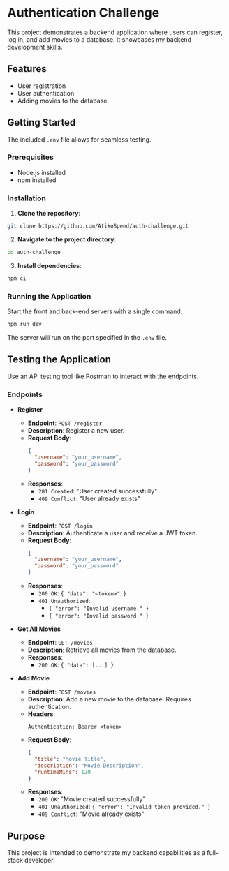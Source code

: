 # Authentication Challenge

This project demonstrates a backend application where users can register, log in, and add movies to a database. It showcases my backend development skills.

## Features

- User registration
- User authentication
- Adding movies to the database

## Getting Started

The included `.env` file allows for seamless testing.

### Prerequisites

- Node.js installed
- npm installed

### Installation

1. **Clone the repository**:

```bash
git clone https://github.com/AtikoSpeed/auth-challenge.git
```

2. **Navigate to the project directory**:

```bash
cd auth-challenge
```

3. **Install dependencies**:

```bash
npm ci
```

### Running the Application

Start the front and back-end servers with a single command:

```bash
npm run dev
```

The server will run on the port specified in the `.env` file.

## Testing the Application

Use an API testing tool like Postman to interact with the endpoints.

### Endpoints

- **Register**

  - **Endpoint**: `POST /register`
  - **Description**: Register a new user.
  - **Request Body**:
    ```json
    {
      "username": "your_username",
      "password": "your_password"
    }
    ```
  - **Responses**:
    - `201 Created`: "User created successfully"
    - `409 Conflict`: "User already exists"

- **Login**

  - **Endpoint**: `POST /login`
  - **Description**: Authenticate a user and receive a JWT token.
  - **Request Body**:
    ```json
    {
      "username": "your_username",
      "password": "your_password"
    }
    ```
  - **Responses**:
    - `200 OK`: `{ "data": "<token>" }`
    - `401 Unauthorized`:
      - `{ "error": "Invalid username." }`
      - `{ "error": "Invalid password." }`

- **Get All Movies**

  - **Endpoint**: `GET /movies`
  - **Description**: Retrieve all movies from the database.
  - **Responses**:
    - `200 OK`: `{ "data": [...] }`

- **Add Movie**
  - **Endpoint**: `POST /movies`
  - **Description**: Add a new movie to the database. Requires authentication.
  - **Headers**:
    ```
    Authentication: Bearer <token>
    ```
  - **Request Body**:
    ```json
    {
      "title": "Movie Title",
      "description": "Movie Description",
      "runtimeMins": 120
    }
    ```
  - **Responses**:
    - `200 OK`: "Movie created successfully"
    - `401 Unauthorized`: `{ "error": "Invalid token provided." }`
    - `409 Conflict`: "Movie already exists"

## Purpose

This project is intended to demonstrate my backend capabilities as a full-stack developer.

